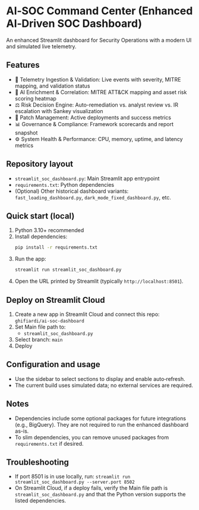 AI‑SOC Command Center (Enhanced AI‑Driven SOC Dashboard)
=======================================================

An enhanced Streamlit dashboard for Security Operations with a modern UI and simulated live telemetry.

Features
--------
- 📡 Telemetry Ingestion & Validation: Live events with severity, MITRE mapping, and validation status
- 🤖 AI Enrichment & Correlation: MITRE ATT&CK mapping and asset risk scoring heatmap
- ⚖️ Risk Decision Engine: Auto-remediation vs. analyst review vs. IR escalation with Sankey visualization
- 🔧 Patch Management: Active deployments and success metrics
- 📊 Governance & Compliance: Framework scorecards and report snapshot
- ⚙️ System Health & Performance: CPU, memory, uptime, and latency metrics

Repository layout
-----------------
- `streamlit_soc_dashboard.py`: Main Streamlit app entrypoint
- `requirements.txt`: Python dependencies
- (Optional) Other historical dashboard variants: `fast_loading_dashboard.py`, `dark_mode_fixed_dashboard.py`, etc.

Quick start (local)
-------------------
1. Python 3.10+ recommended
2. Install dependencies:
   ```bash
   pip install -r requirements.txt
   ```
3. Run the app:
   ```bash
   streamlit run streamlit_soc_dashboard.py
   ```
4. Open the URL printed by Streamlit (typically `http://localhost:8501`).

Deploy on Streamlit Cloud
-------------------------
1. Create a new app in Streamlit Cloud and connect this repo: `ghifiardi/ai-soc-dashboard`
2. Set Main file path to:
   - `streamlit_soc_dashboard.py`
3. Select branch: `main`
4. Deploy

Configuration and usage
-----------------------
- Use the sidebar to select sections to display and enable auto‑refresh.
- The current build uses simulated data; no external services are required.

Notes
-----
- Dependencies include some optional packages for future integrations (e.g., BigQuery). They are not required to run the enhanced dashboard as-is.
- To slim dependencies, you can remove unused packages from `requirements.txt` if desired.

Troubleshooting
---------------
- If port 8501 is in use locally, run: `streamlit run streamlit_soc_dashboard.py --server.port 8502`
- On Streamlit Cloud, if a deploy fails, verify the Main file path is `streamlit_soc_dashboard.py` and that the Python version supports the listed dependencies.


